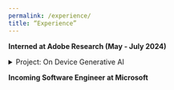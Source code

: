 ```yaml
---
permalink: /experience/
title: “Experience”
---
```


**Interned at Adobe Research (May - July 2024)**  
  <details>
    <summary>Project: On Device Generative AI</summary>
    Worked on optimising latency and compute to enable LLM inferencing on edge devices in blackbox and whitebox settings. Did an extensive literature survey on state-of-the-art techniques including prompt compression, quantization, early exit, knowledge distillation, layer skipping, and lightweight models, focusing on optimization with least quality degradation. Devised heuristics based prompt compression technique in the blackbox setting, achieved 50% improvement in time to first token and 70% in compression latency with respect to LLM Lingua 2 with less than 5% degradation in quality.
  </details>

**Incoming Software Engineer at Microsoft**